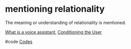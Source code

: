 # mentioning relationality
The meaning or understanding of relationality is mentioned.

[What is a voice assistant](output/themes/What%20is%20a%20voice%20assistant.md), [Conditioning the User](output/themes/Conditioning%20the%20User.md)

#code [Codes](output/codes/Codes.md)